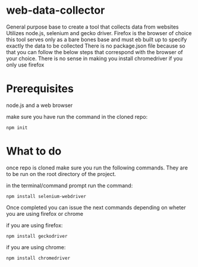 # web-data-collector
General purpose base to create a tool that collects data from websites
Utilizes node.js, selenium and gecko driver. Firefox is the browser of choice
this tool serves only as a bare bones base and must eb built up to specify exactly the data to be collected
There is no package.json file because so that you can follow the below steps that correspond with the browser of your choice. There is no sense in making you install chromedriver if you only use firefox

# Prerequisites
node.js and a web browser

  make sure you have run the command in the cloned repo:
```
npm init
```

# What to do
once repo is cloned make sure you run the following commands. They are to be run on the root directory of the project.

in the terminal/command prompt run the command:
```
npm install selenium-webdriver
```

Once completed you can issue the next commands depending on wheter you are using firefox or chrome

  if you are using firefox:
```
npm install geckodriver
```

  if you are using chrome:
```
npm install chromedriver
```
